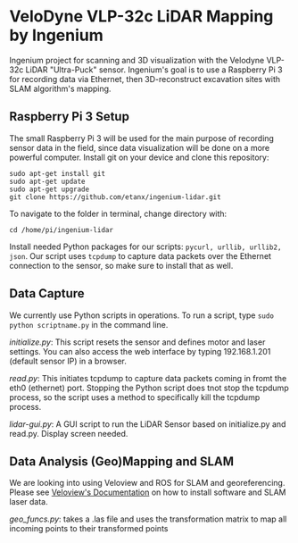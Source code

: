 # VeloDyne VLP-32c LiDAR Mapping by Ingenium

Ingenium project for scanning and 3D visualization with the Velodyne VLP-32c LiDAR "Ultra-Puck" sensor. Ingenium's goal is to use a Raspberry Pi 3 for recording data via Ethernet, then 3D-reconstruct excavation sites with SLAM algorithm's mapping.

## Raspberry Pi 3 Setup 
The small Raspberry Pi 3 will be used for the main purpose of recording sensor data in the field, since data visualization will be done on a more powerful computer. Install git on your device and clone this repository:
```
sudo apt-get install git
sudo apt-get update
sudo apt-get upgrade
git clone https://github.com/etanx/ingenium-lidar.git
```
To navigate to the folder in terminal, change directory with:
```
cd /home/pi/ingenium-lidar
```
Install needed Python packages for our scripts: `pycurl, urllib, urllib2, json`. Our script uses `tcpdump` to capture data packets over the Ethernet connection to the sensor, so make sure to install that as well.

## Data Capture
We currently use Python scripts in operations. To run a script, type `sudo python scriptname.py` in the command line.

_initialize.py_: This script resets the sensor and defines motor and laser settings. You can also access the web interface by typing 192.168.1.201 (default sensor IP) in a browser.

_read.py_: This initiates tcpdump to capture data packets coming in fromt the eth0 (ethernet) port. Stopping the Python script does tnot stop the tcpdump process, so the script uses a method to specifically kill the tcpdump process.

_lidar-gui.py_: A GUI script to run the LiDAR Sensor based on initialize.py and read.py. Display screen needed.

## Data Analysis (Geo)Mapping and SLAM
We are looking into using Veloview and ROS for SLAM and georeferencing. 
Please see [Veloview's Documentation](https://github.com/etanx/VeloView/tree/master/Documentation) on how to install software and SLAM laser data.

_geo_funcs.py_: takes a .las file and uses the transformation matrix to map all incoming points to their transformed points




